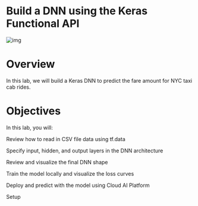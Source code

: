 # Build a DNN using the Keras Functional API

![img](https://i.ytimg.com/vi/ittokQvuNg8/maxresdefault.jpg)

# Overview
In this lab, we will build a Keras DNN to predict the fare amount for NYC taxi cab rides.

# Objectives
In this lab, you will:

Review how to read in CSV file data using tf.data

Specify input, hidden, and output layers in the DNN architecture

Review and visualize the final DNN shape

Train the model locally and visualize the loss curves

Deploy and predict with the model using Cloud AI Platform

Setup
